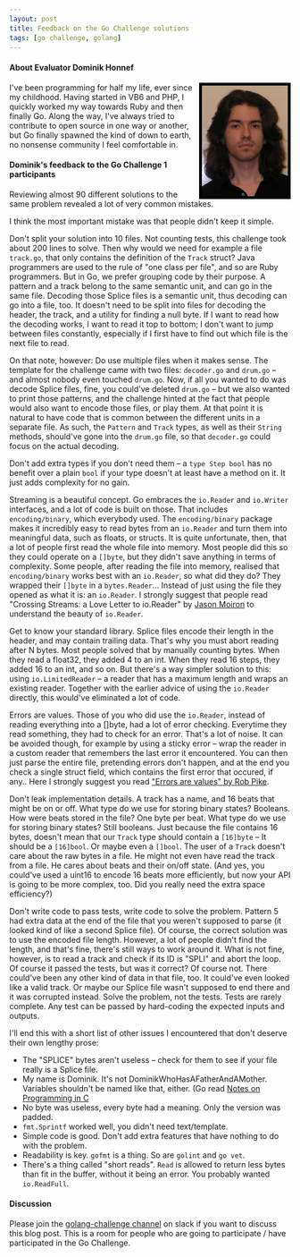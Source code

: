 ```yaml
---
layout: post
title: Feedback on the Go Challenge solutions
tags: [go challenge, golang]
---
```


#### About Evaluator Dominik Honnef

<img align="right" src="/images/dominik-honnef.png" alt="Dominik Honnef" title="Dominik Honnef" style="border:5px solid black" />
I've been programming for half my life, ever since my childhood. Having started in VB6 and PHP, I quickly worked my way towards Ruby and then finally Go. Along the way, I've always tried to contribute to open source in one way or another, but Go finally spawned the kind of down to earth, no nonsense community I feel comfortable in.

#### Dominik's feedback to the Go Challenge 1 participants

Reviewing almost 90 different solutions to the same problem revealed a lot of very common mistakes.

I think the most important mistake was that people didn't keep it simple.

Don't split your solution into 10 files. Not counting tests, this challenge took about 200 lines to solve. Then why would we need for example a file `track.go`, that only contains the definition of the `Track` struct? Java programmers are used to the rule of "one class per file", and so are Ruby programmers. But in Go, we prefer grouping code by their purpose. A pattern and a track belong to the same semantic unit, and can go in the same file. Decoding those Splice files is a semantic unit, thus decoding can go into a file, too. It doesn't need to be split into files for decoding the header, the track, and a utility for finding a null byte. If I want to read how the decoding works, I want to read it top to bottom; I don't want to jump between files constantly, especially if I first have to find out which file is the next file to read.

On that note, however: Do use multiple files when it makes sense. The template for the challenge came with two files: `decoder.go` and `drum.go` – and almost nobody even touched `drum.go`. Now, if all you wanted to do was decode Splice files, fine, you could've deleted `drum.go` – but we also wanted to print those patterns, and the challenge hinted at the fact that people would also want to encode those files, or play them. At that point it is natural to have code that is common between the different units in a separate file. As such, the `Pattern` and `Track` types, as well as their `String` methods, should've gone into the `drum.go` file, so that `decoder.go` could focus on the actual decoding.

Don't add extra types if you don't need them – a `type Step bool` has no benefit over a plain `bool` if your type doesn't at least have a method on it. It just adds complexity for no gain.

Streaming is a beautiful concept. Go embraces the `io.Reader` and `io.Writer` interfaces, and a lot of code is built on those. That includes `encoding/binary`, which everybody used. The `encoding/binary` package makes it incredibly easy to read bytes from an `io.Reader` and turn them into meaningful data, such as floats, or structs. It is quite unfortunate, then, that a lot of people first read the whole file into memory. Most people did this so they could operate on a `[]byte`, but they didn't save anything in terms of complexity. Some people, after reading the file into memory, realised that `encoding/binary` works best with an `io.Reader`, so what did they do? They wrapped their `[]byte` in a `bytes.Reader`… Instead of just using the file they opened as what it is: an `io.Reader`. I strongly suggest that people read "Crossing Streams: a Love Letter to
io.Reader" by [Jason Moiron](http://jmoiron.net/blog/crossing-streams-a-love-letter-to-ioreader/) to understand the beauty of `io.Reader`.

Get to know your standard library. Splice files encode their length in the header, and may contain trailing data. That's why you must abort reading after N bytes. Most people solved that by manually counting bytes. When they read a float32, they added 4 to an int. When they read 16 steps, they added 16 to an int, and so on. But there's a way simpler solution to this: using `io.LimitedReader` – a reader that has a maximum length and wraps an existing reader. Together with the earlier advice of using the `io.Reader` directly, this would've eliminated a lot of code.

Errors are values. Those of you who did use the `io.Reader`, instead of reading everything into a []byte, had a lot of error checking. Everytime they read something, they had to check for an error. That's a lot of noise. It can be avoided though, for example by using a sticky error – wrap the reader in a custom reader that remembers the last error it encountered. You can then just parse the entire file, pretending errors don't happen, and at the end you check a single struct field, which contains the first error that occured, if any.. Here I strongly suggest you read ["Errors are values" by Rob Pike](http://blog.golang.org/errors-are-values).

Don't leak implementation details. A track has a name, and 16 beats that might be on or off. What type do we use for storing binary states? Booleans. How were beats stored in the file? One byte per beat. What type do we use for storing binary states? Still booleans. Just because the file contains 16 bytes, doesn't mean that our `Track` type should contain a `[16]byte` – It should be a `[16]bool`. Or maybe even a `[]bool`. The user of a `Track` doesn't care about the raw bytes in a file. He might not even have read the track from a file. He cares about beats and their on/off state. (And yes, you could've used a uint16 to encode 16 beats more efficiently, but now your API is going to be more complex, too. Did you really need the extra space
efficiency?)

Don't write code to pass tests, write code to solve the problem. Pattern 5 had extra data at the end of the file that you weren't supposed to parse (it looked kind of like a second Splice file). Of course, the correct solution was to use the encoded file length. However, a lot of people didn't find the length, and that's fine, there's still ways to work around it. What is not fine, however, is to read a track and check if its ID is "SPLI" and abort the loop. Of course it passed the tests, but was it correct? Of course not. There could've been any other kind of data in that file, too. It could've even looked like a valid track. Or maybe our Splice file wasn't supposed to end there and it was corrupted instead. Solve the problem, not the tests. Tests are rarely complete. Any test can be passed by hard-coding the expected inputs and outputs.

I'll end this with a short list of other issues I encountered that don't deserve their own lengthy prose:

- The "SPLICE" bytes aren't useless – check for them to see if your file really is a Splice file.
- My name is Dominik. It's not DominikWhoHasAFatherAndAMother. Variables shouldn't be named like that, either. (Go read
  [Notes on Programming in C](http://doc.cat-v.org/bell_labs/pikestyle)
- No byte was useless, every byte had a meaning. Only the version was padded.
- `fmt.Sprintf` worked well, you didn't need text/template.
- Simple code is good. Don't add extra features that have nothing to do with the problem.
- Readability is key. `gofmt` is a thing. So are `golint` and `go vet`.
- There's a thing called "short reads". `Read` is allowed to return less bytes than fit in the buffer, without it being an error. You probably wanted `io.ReadFull`.

#### Discussion 

Please join the [golang-challenge channel]() on slack if you want to discuss this blog post. This is a room for people who are going to participate / have participated in the Go Challenge.

